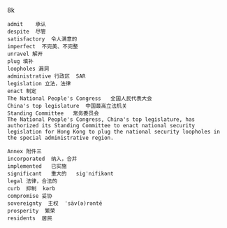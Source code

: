 8k
    
    admit    承认
    despite  尽管
    satisfactory  令人满意的
    imperfect  不完美、不完整
    unravel 解开
    plug 填补
    loopholes 漏洞
    administrative 行政区  SAR 
    legislation 立法，法律
    enact 制定
    The National People's Congress   全国人民代表大会
    China's top legislature  中国最高立法机关
    Standing Committee   常务委员会
    The National People's Congress, China's top legislature, has authorized its Standing Committee to enact national security legislation for Hong Kong to plug the national security loopholes in the special administrative region. 
    
    Annex 附件三
    incorporated  纳入，合并
    implemented   已实施 
    significant   重大的   sigˈnifikənt
    legal 法律，合法的
    curb  抑制  kərb
    compromise 妥协
    sovereignty  主权  ˈsäv(ə)rəntē
    prosperity  繁荣
    residents  居民
    
    
    
    
     
    